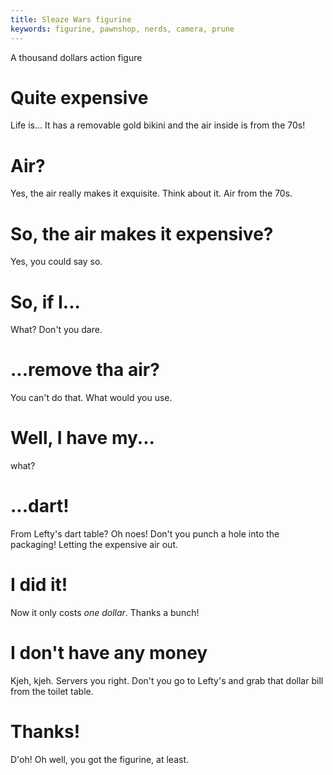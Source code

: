 ```yaml
---
title: Sleaze Wars figurine
keywords: figurine, pawnshop, nerds, camera, prune
---
```


A thousand dollars action figure

# Quite expensive
Life is... It has a removable gold bikini and the air inside is from the 70s!

# Air?
Yes, the air really makes it exquisite. Think about it. Air from the 70s.

# So, the air makes it expensive?
Yes, you could say so.

# So, if I...
What? Don't you dare.

# ...remove tha air?
You can't do that. What would you use.

# Well, I have my...
what?

# ...dart!
From Lefty's dart table? Oh noes! Don't you punch a hole into the packaging! Letting the expensive air out.

# I did it!
Now it only costs _one dollar_. Thanks a bunch!

# I don't have any money
Kjeh, kjeh. Servers you right. Don't you go to Lefty's and grab that dollar bill from the toilet table.

# Thanks!
D'oh! Oh well, you got the figurine, at least.
